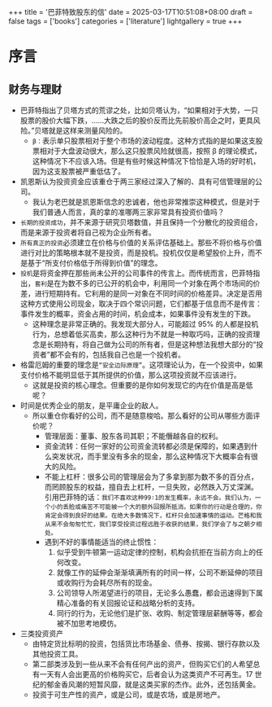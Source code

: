 +++
title = '巴菲特致股东的信'
date = 2025-03-17T10:51:08+08:00
draft = false
tags = ['books']
categories = ['literature']
lightgallery = true
+++

# 序言
## 财务与理财
- 巴菲特指出了贝塔方式的荒谬之处，比如贝塔认为，“如果相对于大势，一只股票的股价大幅下跌，……大跌之后的股价反而比先前股价高企之时，更具风险。”贝塔就是这样来测量风险的。
  - `β：`表示单只股票相对于整个市场的波动程度。这种方式指的是如果这支股票相对于大盘波动很大，那么这只股票风险就很高，按照 β 的理论模式，这种情况下不应该入场。但是有些时候这种情况下恰恰是入场的好时机，因为这支股票被严重低估了。
- 凯恩斯认为投资资金应该重仓于两三家经过深入了解的、具有可信管理层的公司。
  - 我认为老巴就是凯恩斯信念的忠诚者，他也非常推崇这种模式，但是对于我们普通人而言，真的拿的准哪两三家非常具有投资价值吗？
- `长期的投资成功`，并不来源于研究贝塔数值，并且保持一个分散化的投资组合，而是来源于投资者将自己视为企业所有者。
- `所有真正的投资`必须建立在价格与价值的关系评估基础上。那些不将价格与价值进行对比的策略根本就不是投资，而是投机。投机仅仅是希望股价上升，而不是基于“所支付价格低于所得到价值”的理念。
- `投机`是将资金押在那些尚未公开的公司事件的传言上。而传统而言，巴菲特指出，`套利`是在为数不多的已公开的机会中，利用同一个对象在两个市场间的价差，进行短期持有。它利用的是同一对象在不同时间的价格差异。决定是否用这种方式使用公司现金，取决于四个常识问题，它们都基于信息而不是传言：事件发生的概率，资金占用的时间，机会成本，如果事件没有发生的下跌。
  - 这种理念是非常正确的。我发现大部分人，可能超过 95% 的人都是投机行为，总想着低买高卖，那么这种行为不就是一种取巧吗，正确的投资理念是长期持有，将自己做为公司的所有者，但是这种想法我想大部分的“投资者”都不会有的，包括我自己也是一个投机者。
- 格雷厄姆的重要的理念是`“安全边际原理”`。这项理论认为，在一个投资中，如果支付价格不能明显低于其所提供的价值，那么这项投资就不应该进行。
  - 这就是投资的核心理念。但重要的是你如何发现它的内在价值是高是低呢？
- 时间是优秀企业的朋友，是平庸企业的敌人。
  - 所以重仓你看好的公司，而不是随意梭哈。那么看好的公司从哪些方面评价呢？
    - 管理层面：董事、股东各司其职；不能僭越各自的权利。
    - 资金流转：任何一家好的公司资金流转都必须是保障的，如果遇到什么突发状况，而手里没有多余的现金，那么这种情况下大概率会有很大的风险。
    - 不能上杠杆：很多公司的管理层会为了多拿到那为数不多的百分点，而罔顾股东的权益，擅自去上杠杆，一旦失败，必然跌入万丈深渊。引用巴菲特的话：`我们不喜欢这种99∶1的发生概率，永远不会。我们认为，一个小的丢脸或痛苦不可能被一个大的额外回报所抵消。如果你的行动是合理的，你肯定会得到良好的结果。在绝大多数情况下，杠杆只会加速事情的运动。芒格和我从来不会匆匆忙忙，我们享受投资过程远胜于收获的结果，我们学会了与之朝夕相处。`
    - 遇到不好的事情能适当的终止惯性：
      1. 似乎受到牛顿第一运动定律的控制，机构会抗拒在当前方向上的任何改变。
      2. 就像工作的延伸会渐渐填满所有的时间一样，公司不断延伸的项目或收购行为会耗尽所有的现金。
      3. 公司领导人所渴望进行的项目，无论多么愚蠢，都会迅速得到下属精心准备的有关回报论证和战略分析的支持。
      4. 同行的行为，无论他们是扩张、收购、制定管理层薪酬等等，都会被不加思考地模仿。
- 三类投资资产
  - 由特定货比标明的投资，包括货比市场基金、债券、按揭、银行存款以及其他投资工具。
  - 第二部类涉及到一些从来不会有任何产出的资产，但购买它们的人希望总有一天有人会出更高的价格购买它，后者会认为这类资产不可再生。17 世纪的郁金香风潮的短暂风靡，就是这类买家的杰作。此外，还包括黄金。
  - 投资于可生产性的资产，或是公司，或是农场，或是房地产。